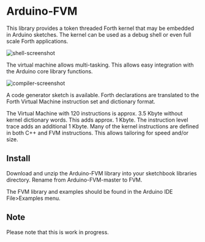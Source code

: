 # Arduino-FVM

This library provides a token threaded Forth kernel that may be
embedded in Arduino sketches. The kernel can be used as a debug
shell or even full scale Forth applications.

![shell-screenshot](https://dl.dropboxusercontent.com/u/993383/Cosa/screenshots/Screenshot%20from%202016-12-30%2020-40-06.png)

The virtual machine allows multi-tasking. This allows easy
integration with the Arduino core library functions.

![compiler-screenshot](https://dl.dropboxusercontent.com/u/993383/Cosa/screenshots/Screenshot%20from%202017-01-01%2016-54-07.png)

A code generator sketch is available. Forth declarations are
translated to the Forth Virtual Machine instruction set and dictionary
format.

The Virtual Machine with 120 instructions is approx. 3.5 Kbyte without
kernel dictionary words. This adds approx. 1 Kbyte. The instruction level
trace adds an additional 1 Kbyte. Many of the kernel instructions are
defined in both C++ and FVM instructions. This allows tailoring for
speed and/or size.

## Install

Download and unzip the Arduino-FVM library into your sketchbook
libraries directory. Rename from Arduino-FVM-master to FVM.

The FVM library and examples should be found in the Arduino IDE
File>Examples menu.

## Note

Please note that this is work in progress.

